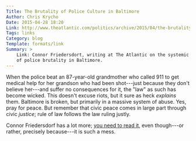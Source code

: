 ```yaml
---
Title: The Brutality of Police Culture in Baltimore
Author: Chris Krycho
Date: 2015-04-28 18:20
Link: http://www.theatlantic.com/politics/archive/2015/04/the-brutality-of-police-culture-in-baltimore/391158/
Tags: links
Category: blog
Template: formats/link
Summary: >
    Link: Connor Friedersdort, writing at The Atlantic on the systemic culture
    of police brutality in Baltimore.
---
```


When the police beat an 87-year-old grandmother who called 911 to get medical
help for her grandson who had been shot---just because they don't believe
her---and suffer no consequences for it, the "law" as such has become wicked.
This doesn't excuse riots, but it sure as heck *explains* them. Baltimore is
broken, but primarily in a massive system of abuse. Yes, pray for peace. But
remember that civic peace comes in large part through civic *justice*; rule of
law follows the law ruling justly.

Connor Friedersdorf has a lot more; [you need to read it], even though---or
rather, precisely because---it is such a mess.

[you need to read it]: http://www.theatlantic.com/politics/archive/2015/04/the-brutality-of-police-culture-in-baltimore/391158/
